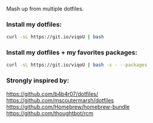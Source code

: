 Mash up from multiple dotfiles.   


### Install my dotfiles:
```bash
curl -sL https://git.io/viqoU | bash
```

### Install my dotfiles + my favorites packages:
```bash
curl -sL https://git.io/viqoU | bash -s - --packages
```

### Strongly inspired by:
https://github.com/b4b4r07/dotfiles/  
https://github.com/mscoutermarsh/dotfiles  
https://github.com/Homebrew/homebrew-bundle
https://github.com/thoughtbot/rcm
